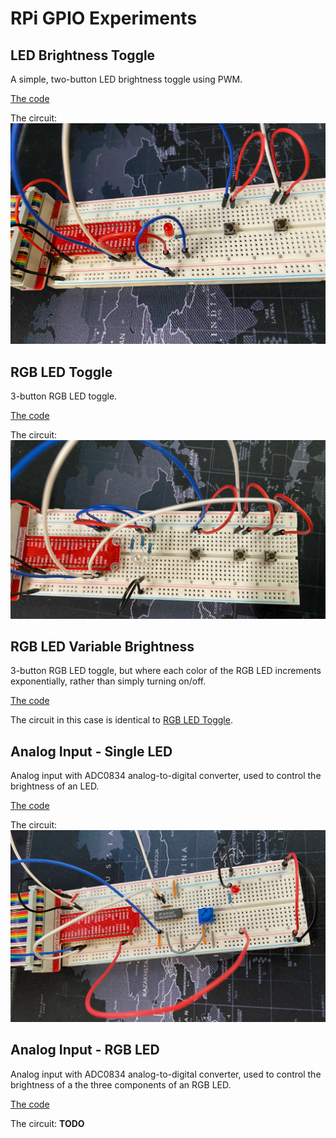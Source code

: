 # RPi GPIO Experiments

## LED Brightness Toggle

A simple, two-button LED brightness toggle using PWM.

[The code](led_brightness_toggle.py)

The circuit:
![LED brightness toggle](led_brightness_toggle.jpeg)

## RGB LED Toggle

3-button RGB LED toggle.

[The code](rgb_led_toggle.py)

The circuit:
![RGB LED Toggle](rgb_led_toggle.jpeg)

## RGB LED Variable Brightness

3-button RGB LED toggle, but where each color of the RGB LED increments exponentially, rather than simply turning on/off.

[The code](rgb_led_variable_toggle.py)

The circuit in this case is identical to [RGB LED Toggle](#rgb-led-toggle).

## Analog Input - Single LED

Analog input with ADC0834 analog-to-digital converter, used to control the brightness of an LED.

[The code](analog_input.py)

The circuit:
![Analog Input](analog_input.jpeg)

## Analog Input - RGB LED

Analog input with ADC0834 analog-to-digital converter, used to control the brightness of a the three components of an RGB LED.

[The code](analog_input_rgb_led.py)

The circuit:
**TODO**